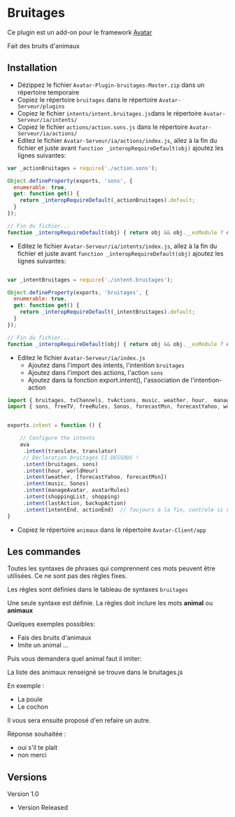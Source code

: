Bruitages
=========

Ce plugin est un add-on pour le framework [Avatar](https://github.com/Spikharpax/Avatar-Serveur)

Fait des bruits d'animaux


## Installation

- Dézippez le fichier `Avatar-Plugin-bruitages-Master.zip` dans un répertoire temporaire
- Copiez le répertoire `bruitages` dans le répertoire `Avatar-Serveur/plugins`
- Copiez le fichier `intents/intent.bruitages.js`dans le répertoire `Avatar-Serveur/ia/intents/`
- Copiez le fichier `actions/action.sons.js` dans le répertoire `Avatar-Serveur/ia/actions/`
- Editez le fichier `Avatar-Serveur/ia/actions/index.js`, allez à la fin du fichier et juste avant `function _interopRequireDefault(obj)` ajoutez les lignes suivantes:

```javascript
var _actionBruitages = require('./action.sons');

Object.defineProperty(exports, 'sons', {
  enumerable: true,
  get: function get() {
    return _interopRequireDefault(_actionBruitages).default;
  }
});

// Fin du fichier...
function _interopRequireDefault(obj) { return obj && obj.__esModule ? obj : { default: obj }; }
```

- Editez le fichier `Avatar-Serveur/ia/intents/index.js`, allez à la fin du fichier et juste avant `function _interopRequireDefault(obj)` ajoutez les lignes suivantes:

```javascript

var _intentBruitages = require('./intent.bruitages');

Object.defineProperty(exports, 'bruitages', {
  enumerable: true,
  get: function get() {
    return _interopRequireDefault(_intentBruitages).default;
  }
});

// Fin du fichier...
function _interopRequireDefault(obj) { return obj && obj.__esModule ? obj : { default: obj }; }
```

- Editez le fichier `Avatar-Serveur/ia/index.js`
	- Ajoutez dans l'import des intents, l'intention `bruitages`
	- Ajoutez dans l'import des actions, l'action `sons`
	- Ajoutez dans la fonction export.intent(), l'association de l'intention-action

```javascript
import { bruitages, tvChannels, tvActions, music, weather, hour,  manageAvatar, shoppingList, translate, lastAction, intentEnd} from './intents';
import { sons, freeTV, freeRules, Sonos, forecastMsn, forecastYahoo, worldHour, avatarRules, shopping, translator, backupAction, actionEnd} from './actions';


exports.intent = function () {

	// Configure the intents
	ava
	 .intent(translate, translator)
	 // Déclaration bruitages CI-DESSOUS !
	 .intent(bruitages, sons)
	 .intent(hour, worldHour)
	 .intent(weather, [forecastYahoo, forecastMsn])
	 .intent(music, Sonos)
	 .intent(manageAvatar, avatarRules)
	 .intent(shoppingList, shopping)
	 .intent(lastAction, backupAction)
	 .intent(intentEnd, actionEnd)  // Toujours à la fin, controle si une règle est passée
}
```

- Copiez le répertoire `animaux` dans le répertoire `Avatar-Client/app`

## Les commandes
Toutes les syntaxes de phrases qui comprennent ces mots peuvent être utilisées. Ce ne sont pas des règles fixes.

Les règles sont définies dans le tableau de syntaxes `bruitages`

Une seule syntaxe est définie. La règles doit inclure les mots **animal** ou **animaux**

Quelques exemples possibles:
- Fais des bruits d'animaux
- Imite un animal
...

Puis vous demandera quel animal faut il imiter:

La liste des animaux renseigné se trouve dans le bruitages.js

En exemple :
- La poule
- Le cochon

Il vous sera ensuite proposé d'en refaire un autre.

Réponse souhaitée :
- oui s'il te plait
- non merci

## Versions
Version 1.0 
- Version Released
